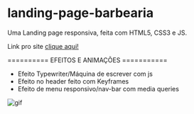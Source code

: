 # landing-page-barbearia
 Uma Landing page responsiva, feita com HTML5, CSS3 e JS.
 
 Link pro site [clique aqui!](https://maykgomes92.github.io/landing-page-barbearia/)

========== EFEITOS E ANIMAÇÕES ===========

* Efeito Typewriter/Máquina de escrever com js
* Efeito no header feito com Keyframes
* Efeito de menu responsivo/nav-bar com media queries

![gif](https://user-images.githubusercontent.com/77819811/138352711-a411c234-dc8d-4a3b-acd0-71c9cd3494c1.gif)

